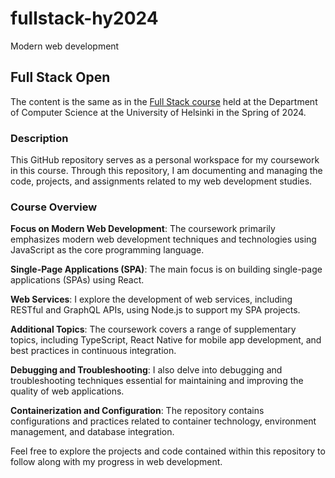 # fullstack-hy2024

Modern web development

## Full Stack Open

The content is the same as in the [Full Stack course](https://fullstackopen.com/) held at the Department of Computer Science at the University of Helsinki in the Spring of 2024.

### Description

This GitHub repository serves as a personal workspace for my coursework in this course. Through this repository, I am documenting and managing the code, projects, and assignments related to my web development studies.

### Course Overview

**Focus on Modern Web Development**: The coursework primarily emphasizes modern web development techniques and technologies using JavaScript as the core programming language.

**Single-Page Applications (SPA)**: The main focus is on building single-page applications (SPAs) using React.

**Web Services**: I explore the development of web services, including RESTful and GraphQL APIs, using Node.js to support my SPA projects.

**Additional Topics**: The coursework covers a range of supplementary topics, including TypeScript, React Native for mobile app development, and best practices in continuous integration.

**Debugging and Troubleshooting**: I also delve into debugging and troubleshooting techniques essential for maintaining and improving the quality of web applications.

**Containerization and Configuration**: The repository contains configurations and practices related to container technology, environment management, and database integration.

Feel free to explore the projects and code contained within this repository to follow along with my progress in web development.
